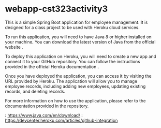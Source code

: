 # webapp-cst323activity3
This is a simple Spring Boot application for employee management. It is designed for a class project to be used with Heroku cloud services.

To run this application, you will need to have Java 8 or higher installed on your machine. You can download the latest version of Java from the official website .

To deploy this application on Heroku, you will need to create a new app and connect it to your GitHub repository. You can follow the instructions provided in the official Heroku documentation .

Once you have deployed the application, you can access it by visiting the URL provided by Heroku. The application will allow you to manage employee records, including adding new employees, updating existing records, and deleting records.

For more information on how to use the application, please refer to the documentation provided in the repository.

: https://www.java.com/en/download/ : https://devcenter.heroku.com/articles/github-integration
